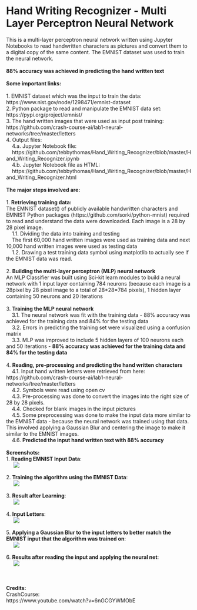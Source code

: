 # Hand Writing Recognizer - Multi Layer Perceptron Neural Network
<p>
This is a multi-layer perceptron neural network written using Jupyter Notebooks to read handwritten characters as pictures and convert them to a digital copy of the same content. The EMNIST dataset was used to train the neural network.<br />
<br /> <b>88% accuracy was achieved in predicting the hand written text</b>
<br />
<br />
<b>Some important links:</b>
<br />
<br />
1. EMNIST dataset which was the input to train the data:
<br />
https://www.nist.gov/node/1298471/emnist-dataset
<br />
2. Python package to read and manipulate the EMNIST data set:
<br />
https://pypi.org/project/emnist/
<br />
3. The hand written images that were used as input post training:
<br />
https://github.com/crash-course-ai/lab1-neural-networks/tree/master/letters
<br />
4. Output files:
<br />
&nbsp;&nbsp;&nbsp;&nbsp;4.a. Jupyter Notebook file:<br />
&nbsp;&nbsp;&nbsp;&nbsp;https://github.com/tebbythomas/Hand_Writing_Recognizer/blob/master/Hand_Writing_Recognizer.ipynb
<br />
&nbsp;&nbsp;&nbsp;&nbsp;4.b. Jupyter Notebook file as HTML:<br />
&nbsp;&nbsp;&nbsp;&nbsp;https://github.com/tebbythomas/Hand_Writing_Recognizer/blob/master/Hand_Writing_Recognizer.html
<br />
<br />
<b>The major steps involved are:</b>
<br />
<br />
1. <b>Retrieving training data:</b>
<br />
The EMNIST dataset() of publicly available handwritten characters and EMNIST Python packages (https://github.com/sorki/python-mnist) required to read and understand the data were downloaded. Each image is a 28 by 28 pixel image.
<br />
&nbsp;&nbsp;&nbsp;&nbsp;1.1. Dividing the data into training and testing
<br />
&nbsp;&nbsp;&nbsp;&nbsp;The first 60,000 hand written images were used as training data and next 10,000 hand written images were used as testing data
<br />
&nbsp;&nbsp;&nbsp;&nbsp;1.2. Drawing a test training data symbol using matplotlib to actually see if the EMNIST data was read.
<br />
<br />
2. <b>Building the multi-layer perceptron (MLP) neural network</b>
<br />
An MLP Classifier was built using Sci-kit learn modules to build a neural network with 1 input layer containing 784 neurons (because each image is a 28pixel by 28 pixel image to a total of 28*28=784 pixels),  1 hidden layer containing 50 neurons and 20 iterations
<br />
<br />
3. <b>Training the MLP neural network </b>
<br />
&nbsp;&nbsp;&nbsp;&nbsp;3.1. The neural network was fit with the training data - 88% accuracy was achieved for the training data and 84% for the testing data
<br />
&nbsp;&nbsp;&nbsp;&nbsp;3.2. Errors in predicting the training set were visualized using a confusion matrix
<br />
&nbsp;&nbsp;&nbsp;&nbsp;3.3. MLP was improved to include 5 hidden layers of 100 neurons each and 50 iterations - <b>88% accuracy was achieved for the training data and 84% for the testing data</b>
<br />
<br />
4. <b>Reading, pre-processing and predicting the hand written characters</b>
<br />
&nbsp;&nbsp;&nbsp;&nbsp;4.1. Input hand written letters were retrieved from here: https://github.com/crash-course-ai/lab1-neural-networks/tree/master/letters
<br />
&nbsp;&nbsp;&nbsp;&nbsp;4.2. Symbols were read using open cv
<br />
&nbsp;&nbsp;&nbsp;&nbsp;4.3. Pre-processing was done to convert the images into the right size of 28 by 28 pixels.
    <br />
&nbsp;&nbsp;&nbsp;&nbsp;4.4. Checked for blank images in the input pictures
    <br />
&nbsp;&nbsp;&nbsp;&nbsp;4.5. Some preprocessing was done to make the input data more similar to the EMNIST data -  because the neural network was trained using that data.
<br /> This involved applying a Gaussian Blur and centering the image to make it similar to the EMNIST images.
<br />
&nbsp;&nbsp;&nbsp;&nbsp;4.6. <b>Predicted the input hand written text with 88% accuracy</b>
<br />
<br />
<b>Screenshots:</b>
<br />
1. <b>Reading EMNIST Input Data</b>:
<br />
<img src="https://github.com/tebbythomas/Hand_Writing_Recognizer/blob/master/Screenshots/EMNIST_Input_Hand_Writing_Proj.png" hspace="20">
<br />
<br />
2. <b>Training the algorithm using the EMNIST Data</b>:
<br />
<img src="https://github.com/tebbythomas/Hand_Writing_Recognizer/blob/master/Screenshots/Training_MLP-Hand_Writing_Proj.png" hspace="20">
<br />
<br />
3. <b>Result after Learning</b>:
<br />
<img src="https://github.com/tebbythomas/Hand_Writing_Recognizer/blob/master/Screenshots/Training_Result-MLP-Hand_Writing_Proj.png" hspace="20">
<br />
<br />
4. <b>Input Letters</b>:
<br />
<img src="https://github.com/tebbythomas/Hand_Writing_Recognizer/blob/master/Screenshots/Input-Letters-Hand_Writing_Proj.png" hspace="20">
<br />
<br />
5. <b>Applying a Gaussian Blur to the input letters to better match the EMNIST input that the algorithm was trained on</b>:
<br />
<img src="https://github.com/tebbythomas/Hand_Writing_Recognizer/blob/master/Screenshots/Applying_Gaussian_Blur-Input-Hand_Writing_Proj.png" hspace="20">
<br />
<br />
6. <b>Results after reading the input and applying the neural net</b>:
<br />
<img src="https://github.com/tebbythomas/Hand_Writing_Recognizer/blob/master/Screenshots/Output-Characters_Recognized.png" hspace="20">
<br />
<br />
<br />
<br />
<b>Credits:</b>
<br />
CrashCourse:
<br />
https://www.youtube.com/watch?v=6nGCGYWMObE
